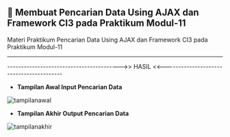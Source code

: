 ## 🚀 Membuat Pencarian Data Using AJAX dan Framework CI3 pada Praktikum Modul-11

Materi Praktikum Pencarian Data Using AJAX dan Framework CI3 pada Praktikum Modul-11

<hr>




----------------------------------------->> HASIL <<-----------------------------------------

- <b>Tampilan Awal Input Pencarian Data</b> 

![tampilanawal](https://user-images.githubusercontent.com/80149680/172129649-266f79a1-8a02-41fb-a62b-f49e3f14fabf.png)

- <b>Tampilan Akhir Output Pencarian Data</b>

![tampilanakhir](https://user-images.githubusercontent.com/80149680/172129680-40f17970-7fde-4e9d-a506-fc925010cc66.png)

